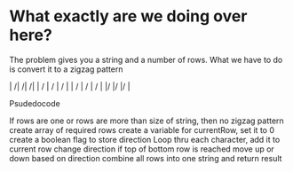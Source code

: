 # What exactly are we doing over here?

The problem gives you a string and a number of rows. What we have to do is convert it to a zigzag pattern

|   /|   /|   /|
|  / |  / |  / |
| /  | /  | /  |
|/   |/   |/   |

Psudedocode

If rows are one or rows are more than size of string, then no zigzag pattern
create array of required rows
create a variable for currentRow, set it to 0
create a boolean flag to store direction
Loop thru each character, add it to current row
    change direction if top of bottom row is reached
    move up or down based on direction
combine all rows into one string and return result